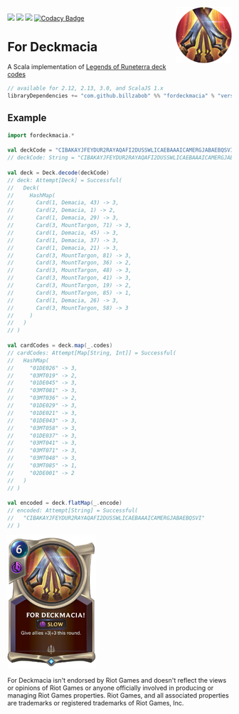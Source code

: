 <img align="right" src="https://github.com/Billzabob/ForDeckmacia/blob/master/core/src/main/resources/demacia.png" height="125px" style="padding-left: 20px"/>

[![](https://github.com/Billzabob/ForDeckmacia/workflows/build/badge.svg)](https://github.com/Billzabob/ForDeckmacia/actions?query=workflow%3Abuild)
[![](https://codecov.io/gh/Billzabob/ForDeckmacia/branch/master/graph/badge.svg)](https://codecov.io/gh/Billzabob/ForDeckmacia)
[![](https://img.shields.io/maven-central/v/com.github.billzabob/fordeckmacia_3.svg?color=success)](https://mvnrepository.com/artifact/com.github.billzabob/fordeckmacia)
[![Codacy Badge](https://app.codacy.com/project/badge/Grade/04e1b66676f54bb18bddad9f2de7145f)](https://www.codacy.com/manual/Billzabob/ForDeckmacia?utm_source=github.com&amp;utm_medium=referral&amp;utm_content=Billzabob/ForDeckmacia&amp;utm_campaign=Badge_Grade)

# For Deckmacia

A Scala implementation of [Legends of Runeterra deck codes](https://developer.riotgames.com/docs/lor#deck-codes)

```scala
// available for 2.12, 2.13, 3.0, and ScalaJS 1.x
libraryDependencies += "com.github.billzabob" %% "fordeckmacia" % "version"
```

## Example

```scala
import fordeckmacia.*

val deckCode = "CIBAKAYJFEYDUR2RAYAQAFI2DUSSWLICAEBAAAICAMERGJABAEBQSVI"
// deckCode: String = "CIBAKAYJFEYDUR2RAYAQAFI2DUSSWLICAEBAAAICAMERGJABAEBQSVI"

val deck = Deck.decode(deckCode)
// deck: Attempt[Deck] = Successful(
//   Deck(
//     HashMap(
//       Card(1, Demacia, 43) -> 3,
//       Card(2, Demacia, 1) -> 2,
//       Card(1, Demacia, 29) -> 3,
//       Card(3, MountTargon, 71) -> 3,
//       Card(1, Demacia, 45) -> 3,
//       Card(1, Demacia, 37) -> 3,
//       Card(1, Demacia, 21) -> 3,
//       Card(3, MountTargon, 81) -> 3,
//       Card(3, MountTargon, 36) -> 2,
//       Card(3, MountTargon, 48) -> 3,
//       Card(3, MountTargon, 41) -> 3,
//       Card(3, MountTargon, 19) -> 2,
//       Card(3, MountTargon, 85) -> 1,
//       Card(1, Demacia, 26) -> 3,
//       Card(3, MountTargon, 58) -> 3
//     )
//   )
// )

val cardCodes = deck.map(_.codes)
// cardCodes: Attempt[Map[String, Int]] = Successful(
//   HashMap(
//     "01DE026" -> 3,
//     "03MT019" -> 2,
//     "01DE045" -> 3,
//     "03MT081" -> 3,
//     "03MT036" -> 2,
//     "01DE029" -> 3,
//     "01DE021" -> 3,
//     "01DE043" -> 3,
//     "03MT058" -> 3,
//     "01DE037" -> 3,
//     "03MT041" -> 3,
//     "03MT071" -> 3,
//     "03MT048" -> 3,
//     "03MT085" -> 1,
//     "02DE001" -> 2
//   )
// )

val encoded = deck.flatMap(_.encode)
// encoded: Attempt[String] = Successful(
//   "CIBAKAYJFEYDUR2RAYAQAFI2DUSSWLICAEBAAAICAMERGJABAEBQSVI"
// )
```

<img src="https://github.com/Billzabob/ForDeckmacia/blob/master/core/src/main/resources/ForDeckmacia.png" height="300px"/>

For Deckmacia isn't endorsed by Riot Games and doesn't reflect the views or opinions of Riot Games or anyone officially involved in producing or managing Riot Games properties. Riot Games, and all associated properties are trademarks or registered trademarks of Riot Games, Inc.